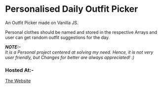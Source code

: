 # Personalised Daily Outfit Picker
An Outfit Picker made on Vanilla JS.

Personal clothes should be named and stored in the respective Arrays and user can get random outfit suggestions for the day.

**_NOTE:-_**
<br>
_It is a Personal project centered at solving my need. Hence, it is not very user friendly, but Changes for better are always appreciated! :)_

### Hosted At:-
[The Website](moulikchaturvedi.me/outfit-picker)
